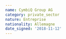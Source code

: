 ```yaml
---
name: CymbiQ Group AG
category: private_sector
nature: Entreprise
nationality: Allemagne
date_signed: '2018-11-12'
---
```

    